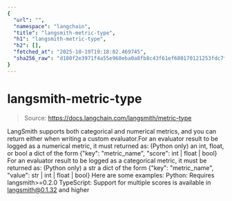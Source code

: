 ```yaml
---
{
  "url": "",
  "namespace": "langchain",
  "title": "langsmith-metric-type",
  "h1": "langsmith-metric-type",
  "h2": [],
  "fetched_at": "2025-10-19T19:18:02.469745",
  "sha256_raw": "d180f2e3971f4a55e960eba0a8fb8c43f61ef680170121253fdc7fe9115ab10c"
}
---
```


# langsmith-metric-type

> Source: https://docs.langchain.com/langsmith/metric-type

LangSmith supports both categorical and numerical metrics, and you can return either when writing a custom evaluator.For an evaluator result to be logged as a numerical metric, it must returned as:
(Python only) an int, float, or bool
a dict of the form {"key": "metric_name", "score": int | float | bool}
For an evaluator result to be logged as a categorical metric, it must be returned as:
(Python only) a str
a dict of the form {"key": "metric_name", "value": str | int | float | bool}
Here are some examples:
Python: Requires langsmith>=0.2.0
TypeScript: Support for multiple scores is available in langsmith@0.1.32 and higher
